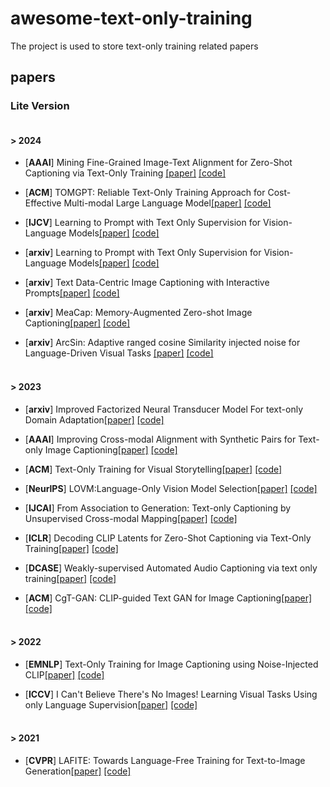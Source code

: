 # awesome-text-only-training
The project is used to store text-only training related papers
## papers
### Lite Version
#### <br/>> **2024**

* [**AAAI**]  Mining Fine-Grained Image-Text Alignment for Zero-Shot Captioning via Text-Only Training    [[paper]](https://papers.cool/arxiv/2401.02347)  [[code]](https://github.com/iOPENCap/Graph-reproduction/edit/main/README.md)<br/>

* [**ACM**]  TOMGPT: Reliable Text-Only Training Approach for Cost-Effective Multi-modal Large Language Model[[paper]](https://dl.acm.org/doi/abs/10.1145/3654674)  [[code]](https://github.com/iOPENCap/Graph-reproduction/edit/main/README.md)<br/>

* [**IJCV**]  Learning to Prompt with Text Only Supervision for Vision-Language Models[[paper]](https://papers.cool/arxiv/2401.02418)  [[code]](https://github.com/iOPENCap/Graph-reproduction/edit/main/README.md)<br/>
* [**arxiv**]  Learning to Prompt with Text Only Supervision for Vision-Language Models[[paper]](https://papers.cool/arxiv/2401.02418)  [[code]](https://github.com/iOPENCap/Graph-reproduction/edit/main/README.md)<br/>
* [**arxiv**]  Text Data-Centric Image Captioning with Interactive Prompts[[paper]](https://papers.cool/arxiv/2403.19193)  [[code]](https://github.com/iOPENCap/Graph-reproduction/edit/main/README.md)<br/>
* [**arxiv**]  MeaCap: Memory-Augmented Zero-shot Image Captioning[[paper]](https://www.semanticscholar.org/paper/70faf1731707ddb329877031a00d4b262902ba3c)  [[code]](https://github.com/iOPENCap/Graph-reproduction/edit/main/README.md)<br/>
* [**arxiv**]  ArcSin: Adaptive ranged cosine Similarity injected noise for Language-Driven Visual Tasks    [[paper]](https://arxiv.org/abs/2402.17298)  [[code]](https://github.com/iOPENCap/Graph-reproduction/edit/main/README.md)<br/>

#### <br/>> **2023**
* [**arxiv**]  Improved Factorized Neural Transducer Model For text-only Domain Adaptation[[paper]](2309.09524)  [[code]](https://github.com/iOPENCap/Graph-reproduction/edit/main/README.md)<br/>
* [**AAAI**]  Improving Cross-modal Alignment with Synthetic Pairs for Text-only Image Captioning[[paper]](https://papers.cool/arxiv/2312.08865)  [[code]](https://github.com/iOPENCap/Graph-reproduction/edit/main/README.md)<br/>
* [**ACM**]  Text-Only Training for Visual Storytelling[[paper]](https://papers.cool/arxiv/2308.08881)  [[code]](https://github.com/iOPENCap/Graph-reproduction/edit/main/README.md)<br/>

* [**NeurlPS**]  LOVM:Language-Only Vision Model Selection[[paper]](https://papers.cool/arxiv/2306.08893)  [[code]](https://github.com/iOPENCap/Graph-reproduction/edit/main/README.md)<br/>
* [**IJCAI**]  From Association to Generation: Text-only Captioning by Unsupervised Cross-modal Mapping[[paper]](https://www.semanticscholar.org/paper/f7d9e553398afe0d363130e1872778761de8e917)  [[code]](https://github.com/iOPENCap/Graph-reproduction/edit/main/README.md)<br/>
* [**ICLR**]  Decoding CLIP Latents for Zero-Shot Captioning via Text-Only Training[[paper]](https://papers.cool/arxiv/2303.03032)  [[code]](https://github.com/iOPENCap/Graph-reproduction/edit/main/README.md)<br/>
* [**DCASE**]  Weakly-supervised Automated Audio Captioning via text only training[[paper]](https://papers.cool/arxiv/2309.12242)  [[code]](https://github.com/iOPENCap/Graph-reproduction/edit/main/README.md)<br/>
* [**ACM**]  CgT-GAN: CLIP-guided Text GAN for Image Captioning[[paper]](https://arxiv.org/abs/2308.12045)  [[code]](https://github.com/iOPENCap/Graph-reproduction/edit/main/README.md)<br/>


#### <br/>> **2022**
* [**EMNLP**]  Text-Only Training for Image Captioning using Noise-Injected CLIP[[paper]](https://papers.cool/arxiv/2211.00575)  [[code]](https://github.com/iOPENCap/Graph-reproduction/edit/main/README.md)<br/>

* [**ICCV**]  I Can't Believe There's No Images! Learning Visual Tasks Using only Language Supervision[[paper]](https://papers.cool/arxiv/2211.09778)  [[code]](https://github.com/iOPENCap/Graph-reproduction/edit/main/README.md)<br/>

#### <br/>> **2021**

* [**CVPR**]  LAFITE: Towards Language-Free Training for Text-to-Image Generation[[paper]](https://arxiv.org/abs/2111.13792)  [[code]](https://github.com/drboog/Lafite)<br/>
